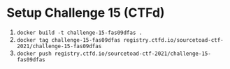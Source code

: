 # Setup Challenge 15 (CTFd)

1. `docker build -t challenge-15-fas09dfas .`
2. `docker tag challenge-15-fas09dfas registry.ctfd.io/sourcetoad-ctf-2021/challenge-15-fas09dfas`
3. `docker push registry.ctfd.io/sourcetoad-ctf-2021/challenge-15-fas09dfas`